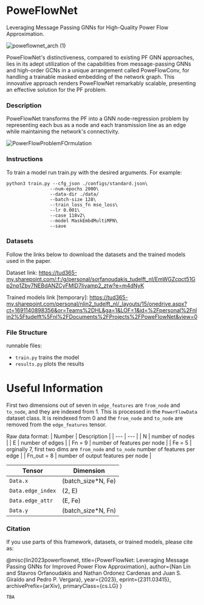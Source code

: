 # PoweFlowNet
Leveraging Message Passing GNNs for High-Quality Power Flow Approximation.


![poweflownet_arch (1)](https://github.com/stavrosgreece/PoweFlowNet/assets/17108978/7ea2b68f-3aca-452c-a82a-b6614c70626f)

PoweFlowNet's distinctiveness, compared to existing PF GNN approaches, lies in its adept utilization of the capabilities from message-passing GNNs and high-order GCNs in a unique arrangement called PoweFlowConv, for handling a trainable masked embedding of the network graph. This innovative approach renders PoweFlowNet remarkably scalable, presenting an effective solution for the PF problem.

### Description

PoweFlowNet transforms the PF into a GNN node-regression problem by representing each bus as a node and each transmission line as an edge while maintaining the network's connectivity.

![PowerFlowProblemFOrmulation](https://github.com/stavrosgreece/PoweFlowNet/assets/17108978/dc4c2570-7148-497a-a02b-f6c550ad8ce7)

### Instructions


To train a model run train.py with the desired arguments. For example:
```
python3 train.py --cfg_json ./configs/standard.json\
                --num-epochs 2000\
                --data-dir ./data/
                --batch-size 128\
                --train_loss_fn mse_loss\
                --lr 0.001\
                --case 118v2\
                --model MaskEmbdMultiMPN\
                --save
```


### Datasets

Follow the links below to download the datasets and the trained models used in the paper.

Dataset link: https://tud365-my.sharepoint.com/:f:/g/personal/sorfanoudakis_tudelft_nl/EmWGZcpct51Gp2np1Zbv7NEBdANZCyFMlD7Iiyamp2_ztw?e=m4dNyK

Trained models link [temporary]: https://tud365-my.sharepoint.com/personal/nlin2_tudelft_nl/_layouts/15/onedrive.aspx?ct=1691140898356&or=Teams%2DHL&ga=1&LOF=1&id=%2Fpersonal%2Fnlin2%5Ftudelft%5Fnl%2FDocuments%2FProjects%2FPoweFlowNet&view=0



### File Structure
runnable files:
- `train.py` trains the model
- `results.py` plots the results

# Useful Information
First two dimensions out of seven in `edge_features` are `from_node` and `to_node`, and they are indexed from $1$. This is processed in the `PowerFlowData` dataset class. It is reindexed from $0$ and the `from_node` and `to_node` are removed from the `edge_features` tensor.

Raw data format: 
| Number | Description |
| --- | --- |
| N | number of nodes |
| E | number of edges |
| Fn = 9 | number of features per node |
| Fe = 5 | orginally 7, first two dims are `from_node` and `to_node` number of features per edge |
| Fn_out = 8 | number of output features per node |

| Tensor | Dimension |
| --- | --- |
| `Data.x` | (batch_size*N, Fe) |
| `Data.edge_index` | (2, E) |
| `Data.edge_attr` | (E, Fe) |
| `Data.y` | (batch_size*N, Fn) |


### Citation

If you use parts of this framework, datasets, or trained models, please cite as:

@misc{lin2023powerflownet,
      title={PowerFlowNet: Leveraging Message Passing GNNs for Improved Power Flow Approximation}, 
      author={Nan Lin and Stavros Orfanoudakis and Nathan Ordonez Cardenas and Juan S. Giraldo and Pedro P. Vergara},
      year={2023},
      eprint={2311.03415},
      archivePrefix={arXiv},
      primaryClass={cs.LG}
}
```
TBA
```

